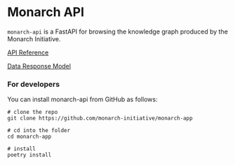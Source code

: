 # Monarch API

`monarch-api` is a FastAPI for browsing the knowledge graph produced by the Monarch Initiative.

[API Reference](./API-Reference/index.md)

[Data Response Model](./Data-Model/index.md)


### For developers

You can install monarch-api from GitHub as follows:

```
# clone the repo
git clone https://github.com/monarch-initiative/monarch-app

# cd into the folder
cd monarch-app

# install
poetry install
```
